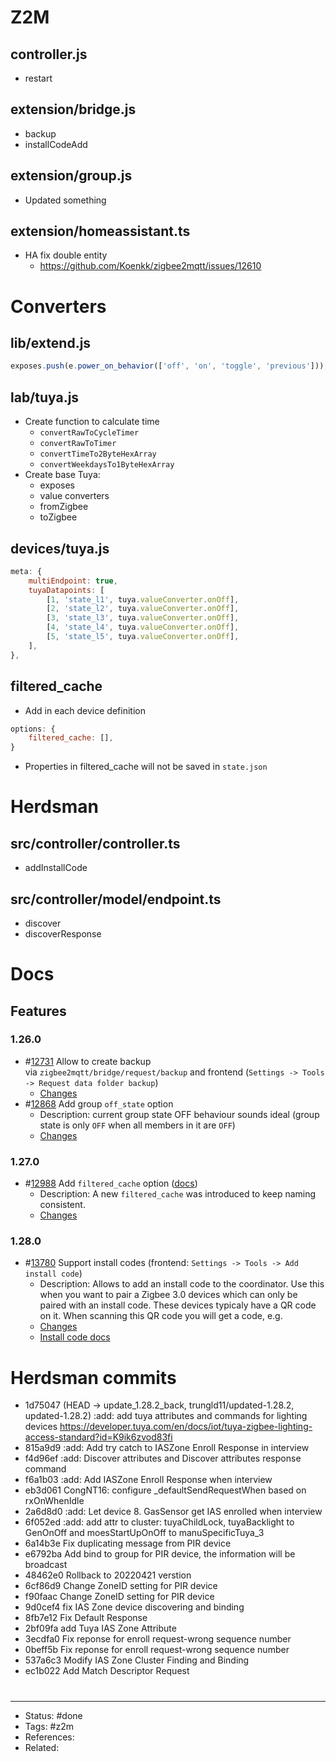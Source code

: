 # Z2M

## controller.js
- restart

## extension/bridge.js
- backup
- installCodeAdd

## extension/group.js
- Updated something

## extension/homeassistant.ts
- HA fix double entity
	- <https://github.com/Koenkk/zigbee2mqtt/issues/12610>

# Converters

## lib/extend.js
```js
exposes.push(e.power_on_behavior(['off', 'on', 'toggle', 'previous']));
```

## lab/tuya.js
- Create function to calculate time
	- `convertRawToCycleTimer`
	- `convertRawToTimer`
	- `convertTimeTo2ByteHexArray`
	- `convertWeekdaysTo1ByteHexArray`
- Create base Tuya:
	- exposes
	- value converters
	- fromZigbee
	- toZigbee

## devices/tuya.js
```js
meta: {
	multiEndpoint: true,
	tuyaDatapoints: [
		[1, 'state_l1', tuya.valueConverter.onOff],
		[2, 'state_l2', tuya.valueConverter.onOff],
		[3, 'state_l3', tuya.valueConverter.onOff],
		[4, 'state_l4', tuya.valueConverter.onOff],
		[5, 'state_l5', tuya.valueConverter.onOff],
	],
},
```

## filtered_cache
- Add in each device definition

```js
options: {
	filtered_cache: [],
}
```

- Properties in filtered_cache will not be saved in `state.json`

# Herdsman

## src/controller/controller.ts
- addInstallCode

## src/controller/model/endpoint.ts
- discover
- discoverResponse

# Docs

## Features

### 1.26.0
-  #[12731](https://github.com/Koenkk/zigbee2mqtt/discussions/12731) Allow to create backup via `zigbee2mqtt/bridge/request/backup` and frontend (`Settings -> Tools -> Request data folder backup`)
	- [Changes](https://github.com/Koenkk/zigbee2mqtt/pull/12797/commits/7f304fbc20e89f0120d98b7bc6f1429722a53910)
-  #[12868](https://github.com/Koenkk/zigbee2mqtt/pull/12868) Add group `off_state` option
	- Description: current group state OFF behaviour sounds ideal (group state is only `OFF` when all members in it are `OFF`)
	- [Changes](https://github.com/Koenkk/zigbee2mqtt/pull/12868/files)

### 1.27.0
-  #[12988](https://github.com/Koenkk/zigbee2mqtt/pull/12988) Add `filtered_cache` option ([docs](https://www.zigbee2mqtt.io/guide/configuration/devices-groups.html#common-device-options))
	- Description: A new `filtered_cache` was introduced to keep naming consistent.
	- [Changes](https://github.com/Koenkk/zigbee2mqtt/pull/12988/files)

### 1.28.0
-  #[13780](https://github.com/Koenkk/zigbee2mqtt/pull/13780) Support install codes (frontend: `Settings -> Tools -> Add install code`)
	- Description: Allows to add an install code to the coordinator. Use this when you want to pair a Zigbee 3.0 devices which can only be paired with an install code. These devices typicaly have a QR code on it. When scanning this QR code you will get a code, e.g.
	- [Changes](https://github.com/Koenkk/zigbee2mqtt/pull/13780/files)
	- [Install code docs](https://github.com/Koenkk/zigbee2mqtt.io/pull/1540)

# Herdsman commits
* 1d75047 (HEAD -> update_1.28.2_back, trungld11/updated-1.28.2, updated-1.28.2) :add: add tuya attributes and commands for lighting devices https://developer.tuya.com/en/docs/iot/tuya-zigbee-lighting-access-standard?id=K9ik6zvod83fi
* 815a9d9 :add: Add try catch to IASZone Enroll Response in interview
* f4d96ef :add: Discover attributes and Discover attributes response command
* f6a1b03 :add: Add IASZone Enroll Response when interview
* eb3d061 CongNT16: configure _defaultSendRequestWhen based on rxOnWhenIdle
* 2a6d8d0 :add: Let device 8. GasSensor get IAS enrolled when interview
* 6f052ed :add: add attr to cluster: tuyaChildLock, tuyaBacklight to GenOnOff and moesStartUpOnOff to manuSpecificTuya_3
* 6a14b3e Fix duplicating message from PIR device
* e6792ba Add bind to group for PIR device, the information will be broadcast
* 48462e0 Rollback to 20220421 verstion
* 6cf86d9 Change ZoneID setting for PIR device
* f90faac Change ZoneID setting for PIR device
* 9d0cef4 fix IAS Zone device discovering and binding
* 8fb7e12 Fix Default Response
* 2bf09fa add Tuya IAS Zone Attribute
* 3ecdfa0 Fix reponse for enroll request-wrong sequence number
* 0beff5b Fix reponse for enroll request-wrong sequence number
* 537a6c3 Modify IAS Zone Cluster Finding and Binding
* ec1b022 Add Match Descriptor Request



#
---
- Status: #done
- Tags: #z2m
- References:
- Related:

